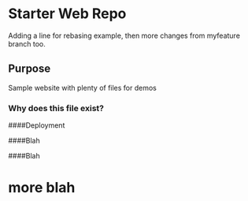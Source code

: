 # Starter Web Repo

Adding a line for rebasing example, then more changes from myfeature branch too.

## Purpose

Sample website with plenty of files for demos

### Why does this file exist?

####Deployment

####Blah

####Blah

# more blah
